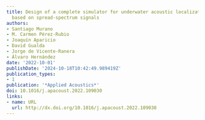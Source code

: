 ```yaml
---
title: Design of a complete simulator for underwater acoustic localization systems
  based on spread-spectrum signals
authors:
- Santiago Murano
- M. Carmen Pérez-Rubio
- Joaquín Aparicio
- David Gualda
- Jorge de Vicente-Ranera
- Álvaro Hernández
date: '2022-10-01'
publishDate: '2024-10-18T10:42:49.989419Z'
publication_types:
- 1
publication: '*Applied Acoustics*'
doi: 10.1016/j.apacoust.2022.109030
links:
- name: URL
  url: http://dx.doi.org/10.1016/j.apacoust.2022.109030
---
```

